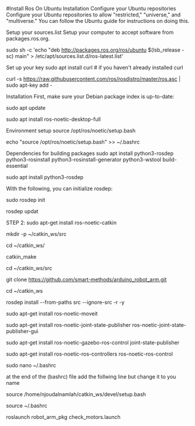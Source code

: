 #Install Ros On Ubuntu 
Installation
Configure your Ubuntu repositories
Configure your Ubuntu repositories to allow "restricted," "universe," and "multiverse." You can follow the Ubuntu guide for instructions on doing this.
 
Setup your sources.list
Setup your computer to accept software from packages.ros.org.

sudo sh -c 'echo "deb http://packages.ros.org/ros/ubuntu $(lsb_release -sc) main" > /etc/apt/sources.list.d/ros-latest.list'
 
Set up your key
sudo apt install curl # if you haven't already installed curl
 
curl -s https://raw.githubusercontent.com/ros/rosdistro/master/ros.asc | sudo apt-key add -

Installation
First, make sure your Debian package index is up-to-date:

sudo apt update
 
sudo apt install ros-noetic-desktop-full
 
Environment setup
source /opt/ros/noetic/setup.bash
 
echo "source /opt/ros/noetic/setup.bash" >> ~/.bashrc
 
Dependencies for building packages
sudo apt install python3-rosdep python3-rosinstall python3-rosinstall-generator python3-wstool build-essential
 
sudo apt install python3-rosdep
 
With the following, you can initialize rosdep:

sudo rosdep init
 
rosdep updat
 
STEP 2:
sudo apt-get install ros-noetic-catkin
 
mkdir -p ~/catkin_ws/src
 
cd ~/catkin_ws/
 
catkin_make
 
cd ~/catkin_ws/src
 
git clone https://github.com/smart-methods/arduino_robot_arm.git 
 
cd ~/catkin_ws
 
rosdep install --from-paths src --ignore-src -r -y
 
sudo apt-get install ros-noetic-moveit
 
sudo apt-get install ros-noetic-joint-state-publisher ros-noetic-joint-state-publisher-gui
 
sudo apt-get install ros-noetic-gazebo-ros-control joint-state-publisher
 
sudo apt-get install ros-noetic-ros-controllers ros-noetic-ros-control
 
sudo nano ~/.bashrc
 
 
at the end of the (bashrc) file add the follwing line 
but change it to you name
 
source /home/njoudalnamlah/catkin_ws/devel/setup.bash
 
source ~/.bashrc
 
roslaunch robot_arm_pkg check_motors.launch
 
